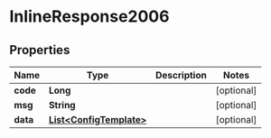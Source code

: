 

# InlineResponse2006

## Properties

Name | Type | Description | Notes
------------ | ------------- | ------------- | -------------
**code** | **Long** |  |  [optional]
**msg** | **String** |  |  [optional]
**data** | [**List&lt;ConfigTemplate&gt;**](ConfigTemplate.md) |  |  [optional]



